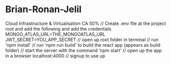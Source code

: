 # Brian-Ronan-Jelil
Cloud Infrastructure &amp; Virtualisation CA 50%
// Create .env file at the project root and add the following and add the credentials
MONGO_ATLAS_URL=THE_MONGOATLAS_URL
JWT_SECRET=YOU_APP_SECRET
// open up root folder in terminal
// run 'npm install'
// run 'npm run build' to build the react app (appears as build folder)
// start the server with the command 'npm start'
// open up the app in a browser localhost:4000
// signup to use up

